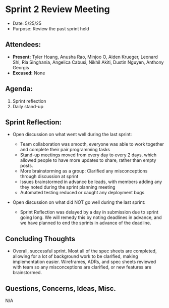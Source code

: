 # Sprint 2 Review Meeting

- Date: 5/25/25
- Purpose: Review the past sprint held

## Attendees:

- **Present:** Tyler Hoang, Anusha Rao, Minjoo O, Aiden Krueger, Leonard Shi, Ria Singhania, Angelica Cabusi, Nikhil Akiti, Dustin Nguyen, Anthony Georgis
- **Excused:** None

## Agenda:

1. Sprint reflection
2. Daily stand-up

## Sprint Reflection:

- Open discussion on what went well during the last sprint:

  - Team collaboration was smooth, everyone was able to work together and complete their pair programming tasks
  - Stand-up meetings moved from every day to every 2 days, which allowed people to have more updates to share, rather than empty posts.
  - More brainstorming as a group: Clarified any misconceptions through discussion at sprint
  - Issues brainstormed in advance be leads, with members adding any they noted during the sprint planning meeting
  - Automated testing reduced or caught any deployment bugs

- Open discussion on what did NOT go well during the last sprint:
  - Sprint Reflection was delayed by a day in submission due to sprint going long. We will remedy this by noting deadlines in advance, and we have planned to end the sprints in advance of the deadline.

## Concluding Thoughts

- Overall, successful sprint. Most all of the spec sheets are completed, allowing for a lot of background work to be clarified, making implementation easier. Wireframes, ADRs, and spec sheets reviewed with team so any misconceptions are clarified, or new features are brainstormed. 

## Questions, Concerns, Ideas, Misc.

N/A
